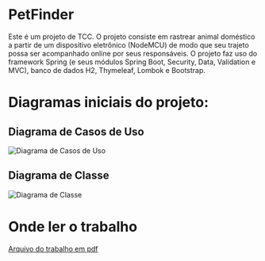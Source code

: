 # PetFinder

Este é um projeto de TCC. O projeto consiste em rastrear animal doméstico a partir de um dispositivo eletrônico (NodeMCU) de modo que seu trajeto possa ser acompanhado online por seus responsáveis. O projeto faz uso do framework Spring (e seus módulos Spring Boot, Security, Data, Validation e MVC), banco de dados H2, Thymeleaf, Lombok e Bootstrap.

# Diagramas iniciais do projeto:

## Diagrama de Casos de Uso

![Diagrama de Casos de Uso](https://i.imgur.com/cIMX8Kp.png "Diagrama de Casos de Uso")

## Diagrama de Classe

![Diagrama de Classe](https://i.imgur.com/OmTPiNf.png "Diagrama de Classe")

# Onde ler o trabalho

[Arquivo do trabalho em pdf](https://pt.scribd.com/document/550944583/ESTUDO-E-PONDERACOES-ACERCA-DO-DESENVOLVIMENTO-SOBRE-SOFTWARE-EMBARCADO-DE-COLEIRAS-INTELIGENTES-PARA-ANIMAIS-DE-ESTIMACAO)
